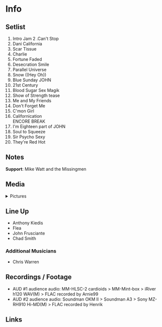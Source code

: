 # Info

## Setlist

1. Intro Jam
2 .Can't Stop
3. Dani California
4. Scar Tissue
5. Charlie
6. Fortune Faded
7. Desecration Smile
8. Parallel Universe
9. Snow ((Hey Oh))
10. Blue Sunday JOHN
11. 21st Century
12. Blood Sugar Sex Magik
13. Show of Strength tease
14. Me and My Friends
15. Don't Forget Me
16. C'mon Girl
17. Californication
<br> ENCORE BREAK
18. I'm Eighteen part of JOHN
19. Soul to Squeeze
20. Sir Psycho Sexy
21. They're Red Hot

## Notes

**Support**: Mike Watt and the Missingmen

## Media 

<details>
  <summary>Pictures</summary>
  <!--<img alt="Setlist" title="Setlist" src="_.jpg" height="200" />
  <img alt="Flyer" title="Flyer" src="_.jpg" height="200" />
  <img alt="Clipper" title="Clipper" src="_.jpg" height="200" />
  <img alt="Ticket" title="Ticket" src="_.jpg" height="200" />
  -->
</details>

## Line Up

* Anthony Kiedis
* Flea
* John Frusciante
* Chad Smith

### Additional Musicians

* Chris Warren

## Recordings / Footage

* AUD #1 audience audio: MM-HLSC-2 cardioids > MM-Mint-box > iRiver h120 WAV(M) > FLAC recorded by Arnie99
* AUD #2 audience audio: Soundman OKM II > Soundman A3 > Sony MZ-RH910 Hi-MD(M) > FLAC recorded by Henrik

## Links
